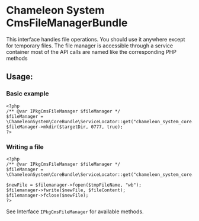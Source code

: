 Chameleon System CmsFileManagerBundle
=====================================

This interface handles file operations.
You should use it anywhere except for temporary files.
The file manager is accessible through a service container
most of the API calls are named like the corresponding PHP methods

## Usage:

### Basic example
```
<?php
/** @var IPkgCmsFileManager $fileManager */
$fileManager = \ChameleonSystem\CoreBundle\ServiceLocator::get("chameleon_system_core.filemanager");
$fileManager->mkdir($targetDir, 0777, true);
?>
```

### Writing a file
```
<?php
/** @var IPkgCmsFileManager $fileManager */
$fileManager = \ChameleonSystem\CoreBundle\ServiceLocator::get("chameleon_system_core.filemanager");

$newFile = $filemanager->fopen($tmpFileName, "wb");
$filemanager->fwrite($newFile, $fileContent);
$filemanager->fclose($newFile);
?>
```

See Interface `IPkgCmsFileManager` for available methods.
